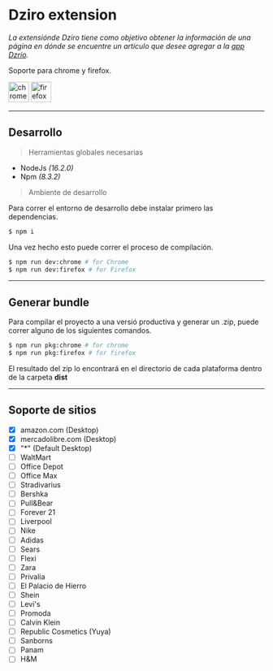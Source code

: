  # Dziro  extension

*La extensiónde Dziro tiene como objetivo obtener la información de una página en dónde se encuentre un artículo que desee agregar a la [app Dzrio](https://dziro.vercel.app).*

Soporte para chrome y firefox.

<img src="https://duckduckgo.com/i/f57f75b5.png" alt="chrome" style="width: 40px" > 
<img src="https://upload.wikimedia.org/wikipedia/commons/thumb/a/a0/Firefox_logo%2C_2019.svg/115px-Firefox_logo%2C_2019.svg.png"  alt="firefox" style="width: 40px"  />


---

## Desarrollo
> Herramientas globales necesarias
- NodeJs *(16.2.0)*
- Npm *(8.3.2)*

> Ambiente de desarrollo  

Para correr el entorno de desarrollo debe instalar primero las dependencias.

```bash
$ npm i
```
Una vez hecho esto puede correr el proceso de compilación.

```bash
$ npm run dev:chrome # for Chrome
$ npm run dev:firefox # for Firefox
```

--- 
## Generar bundle
Para compilar el proyecto a una versió productiva y generar un .zip, puede correr alguno de los siguientes comandos.

```bash
$ npm run pkg:chrome # for chrome
$ npm run pkg:firefox # for firefox
```

El resultado del zip lo encontrará en el directorio de cada plataforma dentro de la carpeta **dist**

---
## Soporte de sitios

- [X] amazon.com (Desktop)
- [X] mercadolibre.com (Desktop)
- [X] "*" (Default Desktop)
- [ ] WaltMart
- [ ] Office Depot
- [ ] Office Max
- [ ] Stradivarius
- [ ] Bershka
- [ ] Pull&Bear
- [ ] Forever 21
- [ ] Liverpool
- [ ] Nike
- [ ] Adidas
- [ ] Sears
- [ ] Flexi
- [ ] Zara
- [ ] Privalia
- [ ] El Palacio de Hierro
- [ ] Shein
- [ ] Levi's
- [ ] Promoda
- [ ] Calvin Klein
- [ ] Republic Cosmetics (Yuya)
- [ ] Sanborns
- [ ] Panam
- [ ] H&M